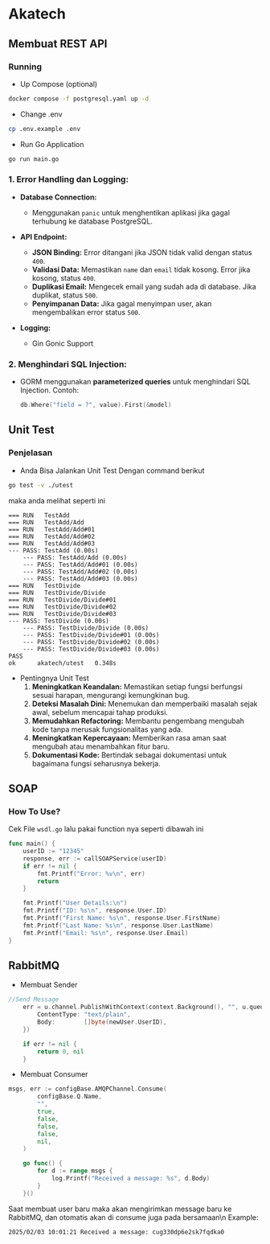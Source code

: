 # Akatech

## Membuat REST API
### Running

- Up Compose (optional)
```bash
docker compose -f postgresql.yaml up -d
```
- Change .env
```bash
cp .env.example .env
```
- Run Go Application
```bash
go run main.go
```
### 1. **Error Handling dan Logging:**
- **Database Connection:**
    - Menggunakan `panic` untuk menghentikan aplikasi jika gagal terhubung ke database PostgreSQL.
- **API Endpoint:**
    - **JSON Binding:** Error ditangani jika JSON tidak valid dengan status `400`.
    - **Validasi Data:** Memastikan `name` dan `email` tidak kosong. Error jika kosong, status `400`.
    - **Duplikasi Email:** Mengecek email yang sudah ada di database. Jika duplikat, status `500`.
    - **Penyimpanan Data:** Jika gagal menyimpan user, akan mengembalikan error status `500`.

- **Logging:**
    - Gin Gonic Support

### 2. **Menghindari SQL Injection:**
- GORM menggunakan **parameterized queries** untuk menghindari SQL Injection. Contoh:
  ```go
  db.Where("field = ?", value).First(&model)

## Unit Test
### Penjelasan
- Anda Bisa Jalankan Unit Test Dengan command berikut 
```bash
go test -v ./utest
```
maka anda melihat seperti ini
```shell
=== RUN   TestAdd
=== RUN   TestAdd/Add
=== RUN   TestAdd/Add#01
=== RUN   TestAdd/Add#02
=== RUN   TestAdd/Add#03
--- PASS: TestAdd (0.00s)
    --- PASS: TestAdd/Add (0.00s)
    --- PASS: TestAdd/Add#01 (0.00s)
    --- PASS: TestAdd/Add#02 (0.00s)
    --- PASS: TestAdd/Add#03 (0.00s)
=== RUN   TestDivide
=== RUN   TestDivide/Divide
=== RUN   TestDivide/Divide#01
=== RUN   TestDivide/Divide#02
=== RUN   TestDivide/Divide#03
--- PASS: TestDivide (0.00s)
    --- PASS: TestDivide/Divide (0.00s)
    --- PASS: TestDivide/Divide#01 (0.00s)
    --- PASS: TestDivide/Divide#02 (0.00s)
    --- PASS: TestDivide/Divide#03 (0.00s)
PASS
ok      akatech/utest   0.348s
```
- Pentingnya Unit Test
    1. **Meningkatkan Keandalan:** Memastikan setiap fungsi berfungsi sesuai harapan, mengurangi kemungkinan bug.
    2. **Deteksi Masalah Dini:** Menemukan dan memperbaiki masalah sejak awal, sebelum mencapai tahap produksi.
    3. **Memudahkan Refactoring:** Membantu pengembang mengubah kode tanpa merusak fungsionalitas yang ada.
    4. **Meningkatkan Kepercayaan:** Memberikan rasa aman saat mengubah atau menambahkan fitur baru.
    5. **Dokumentasi Kode:** Bertindak sebagai dokumentasi untuk bagaimana fungsi seharusnya bekerja.

## SOAP
### How To Use?
Cek File `wsdl.go` lalu pakai function nya seperti dibawah ini
```go
func main() {
	userID := "12345"
	response, err := callSOAPService(userID)
	if err != nil {
		fmt.Printf("Error: %v\n", err)
		return
	}

	fmt.Printf("User Details:\n")
	fmt.Printf("ID: %s\n", response.User.ID)
	fmt.Printf("First Name: %s\n", response.User.FirstName)
	fmt.Printf("Last Name: %s\n", response.User.LastName)
	fmt.Printf("Email: %s\n", response.User.Email)
}
```

## RabbitMQ
- Membuat Sender
```go
//Send Message
	err = u.channel.PublishWithContext(context.Background(), "", u.queue.Name, false, false, amqp091.Publishing{
		ContentType: "text/plain",
		Body:        []byte(newUser.UserID),
	})

	if err != nil {
		return 0, nil
	}
```
- Membuat Consumer
```go 
msgs, err := configBase.AMQPChannel.Consume(
		configBase.Q.Name,
		"",
		true,
		false,
		false,
		false,
		nil,
	)

	go func() {
		for d := range msgs {
			log.Printf("Received a message: %s", d.Body)
		}
	}()
```

Saat membuat user baru maka akan mengirimkan message baru ke RabbitMQ, dan otomatis akan di consume juga pada bersamaan\n
Example:
```shell
2025/02/03 10:01:21 Received a message: cug330dp6e2sk7fqdka0
```